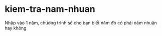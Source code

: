# kiem-tra-nam-nhuan
Nhập vào 1 năm, chương trình sẽ cho bạn biết năm đó có phải năm nhuận hay không
